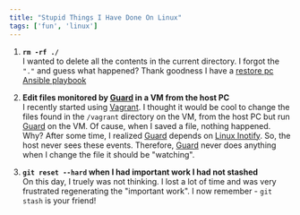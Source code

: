 ```yaml
---
title: "Stupid Things I Have Done On Linux"
tags: ['fun', 'linux']
---
```


1. **`rm -rf ./`**  
I wanted to delete all the contents in the current directory. I forgot the `"."`
and guess what happened?  Thank goodness I have a [restore pc Ansible
playbook](https://github.com/skamithi/restore_pc/)

2. **Edit files monitored by [Guard](http://guardgem.org/) in a VM from the host
PC**  
I recently started using [Vagrant](http://). I thought it would be cool to
change the files found in the `/vagrant` directory on the VM, from the host PC
but run [Guard](http://guardgem.org/) on the VM. Of cause, when I saved a file,
nothing happened. Why? After some time, I realized
[Guard](http://guardgem.org/) depends on [Linux
Inotify](http://linux.die.net/man/7/inotify). So, the host never sees
these events. Therefore, [Guard](http://guardgem.org/) never does anything when I change the file it should be
"watching".
3. **`git reset --hard` when I had important work I had not stashed**  
On this day, I truely was not thinking. I lost a lot of time and was very
frustrated regenerating the "important work".  I now remember - `git
stash` is your friend!
